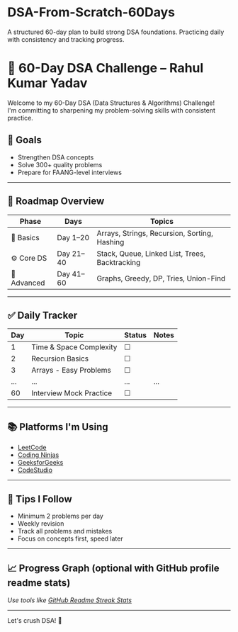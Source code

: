 # DSA-From-Scratch-60Days
A structured 60-day plan to build strong DSA foundations. Practicing daily with consistency and tracking progress.
# 🚀 60-Day DSA Challenge – Rahul Kumar Yadav

Welcome to my 60-Day DSA (Data Structures & Algorithms) Challenge!  
I'm committing to sharpening my problem-solving skills with consistent practice.

## 📌 Goals
- Strengthen DSA concepts
- Solve 300+ quality problems
- Prepare for FAANG-level interviews

---

## 📅 Roadmap Overview

| Phase | Days      | Topics                                 |
|-------|-----------|----------------------------------------|
| 🧱 Basics        | Day 1–20  | Arrays, Strings, Recursion, Sorting, Hashing  |
| ⚙️  Core DS       | Day 21–40 | Stack, Queue, Linked List, Trees, Backtracking |
| 🚀 Advanced       | Day 41–60 | Graphs, Greedy, DP, Tries, Union-Find         |

---

## ✅ Daily Tracker

| Day | Topic                  | Status | Notes                      |
|-----|------------------------|--------|----------------------------|
| 1   | Time & Space Complexity | ☐      |                            |
| 2   | Recursion Basics        | ☐      |                            |
| 3   | Arrays - Easy Problems  | ☐      |                            |
| ... | ...                    | ...    | ...                        |
| 60  | Interview Mock Practice | ☐      |                            |

---

## 📚 Platforms I'm Using

- [LeetCode](https://leetcode.com/u/__rahulKumar3/)
- [Coding Ninjas](https://www.naukri.com/code360/profile/RahulkrYadav)
- [GeeksforGeeks](https://www.geeksforgeeks.org/)
- [CodeStudio](https://www.naukri.com/code360/)

---

## 🧠 Tips I Follow

- Minimum 2 problems per day
- Weekly revision
- Track all problems and mistakes
- Focus on concepts first, speed later

---

## 📈 Progress Graph (optional with GitHub profile readme stats)
_Use tools like [GitHub Readme Streak Stats](https://github.com/DenverCoder1/github-readme-streak-stats)_

---

Let's crush DSA! 💪

